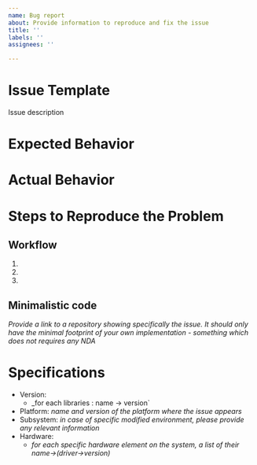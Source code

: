 ```yaml
---
name: Bug report
about: Provide information to reproduce and fix the issue
title: ''
labels: ''
assignees: ''

---
```


# Issue Template

Issue description

# Expected Behavior


# Actual Behavior


# Steps to Reproduce the Problem

## Workflow

  1.
  2.
  3.

## Minimalistic code

_Provide a link to a repository showing specifically the issue. It should only have the minimal footprint of your own implementation - something which does not requires any NDA_

# Specifications

  - Version:
    - _for each libraries : name -> version`
  - Platform: _name and version of the platform where the issue appears_
  - Subsystem: _in case of specific modified environment, please provide any relevant information_
  - Hardware:
    - _for each specific hardware element on the system, a list of their name->(driver->version)_
